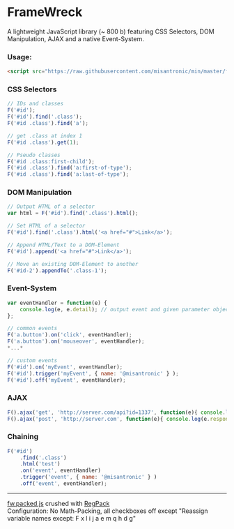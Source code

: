 FrameWreck
=========

A lightweight JavaScript library (~ 800 b) featuring CSS Selectors, DOM Manipulation, AJAX and a native Event-System.

### Usage:
```html
<script src="https://raw.githubusercontent.com/misantronic/min/master/framewreck/fw.min.js"></script>
```

### CSS Selectors
```javascript
// IDs and classes
F('#id');
F('#id').find('.class');
F('#id .class').find('a');

// get .class at index 1
F('#id .class').get(1);

// Pseudo classes
F('#id .class:first-child');
F('#id .class').find('a:first-of-type');
F('#id .class').find('a:last-of-type');
```

### DOM Manipulation
```javascript
// Output HTML of a selector
var html = F('#id').find('.class').html();

// Set HTML of a selector
F('#id').find('.class').html('<a href="#">Link</a>');

// Append HTML/Text to a DOM-Element
F('#id').append('<a href="#">Link</a>');

// Move an existing DOM-Element to another
F('#id-2').appendTo('.class-1');
```

### Event-System
```javascript
var eventHandler = function(e) {
	console.log(e, e.detail); // output event and given parameter object
};

// common events
F('a.button').on('click', eventHandler);
F('a.button').on('mouseover', eventHandler);
*...*

// custom events
F('#id').on('myEvent', eventHandler);
F('#id').trigger('myEvent', { name: '@misantronic' } );
F('#id').off('myEvent', eventHandler);
```

### AJAX
```javascript
F().ajax('get', 'http://server.com/api?id=1337', function(e){ console.log(e.responseText) });
F().ajax('post', 'http://server.com', function(e){ console.log(e.responseText) }, { name: '@misantronic' });
```

### Chaining
```javascript
F('#id')
	.find('.class')
	.html('test')
	.on('event', eventHandler)
	.trigger('event', { name: '@misantronic' } )
	.off('event', eventHandler);
```

---

[fw.packed.js] crushed with [RegPack]<br>
Configuration: No Math-Packing, all checkboxes off except "Reassign variable names except: F x l i j a e m q h d g"

[fw.packed.js]:https://github.com/misantronic/min/blob/master/framewreck/fw.packed.js
[RegPack]:http://siorki.github.io/regPack.html